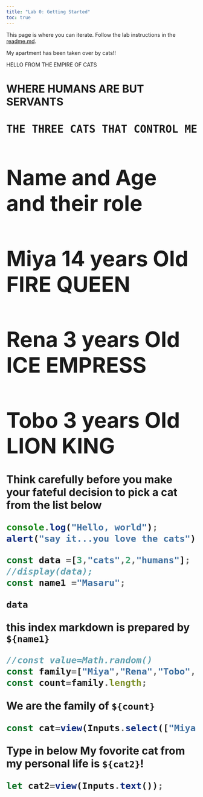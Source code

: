 ```yaml
---
title: "Lab 0: Getting Started"
toc: true
---
```


This page is where you can iterate. Follow the lab instructions in the [readme.md](./README.md).

My apartment has been taken over by cats!!

<div>HELLO FROM THE EMPIRE OF CATS</div>

<h1>WHERE HUMANS ARE BUT SERVANTS<h1>

<pre>THE THREE CATS THAT CONTROL ME AND MY WIFE</pre>

<div class="grid grid-cols-4">
<h1 class="card">Name and Age and their role</h1>
<h1 class="card">Miya   14 years Old  FIRE QUEEN</h1>
<h1 class="card">Rena    3 years Old  ICE EMPRESS</h1>
<h1 class="card">Tobo    3 years Old  LION KING</h1>
<div>

<div class="tip">Think carefully before you make your fateful decision to pick a cat from the list below</div>

```js
console.log("Hello, world");
alert("say it...you love the cats");
```
```js
const data =[3,"cats",2,"humans"];
//display(data);
const name1 ="Masaru";
```
```js
data
```

this index markdown is prepared by `${name1}`

```js
//const value=Math.random()
const family=["Miya","Rena","Tobo","Ryoko","Masaru"];
const count=family.length;
```
We are the family of `${count}`

```js
const cat=view(Inputs.select(["Miya the Fire Queen","Rena the Ice Queen", "Tobo the Lion King", "Ryoko Chief Caretaker", "Masaru the Servant"],{label:"Favorite Nobility:", value: "Miya the Fire Queen"}));
```

Type in below My fovorite cat from my personal life is `${cat2}`!

```js
let cat2=view(Inputs.text());
```